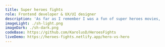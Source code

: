 ```yaml
---
title: Super heroes fights
role: Frontend developer & UX/UI designer
description: 'As far as I remember I was a fun of super heroes movies, especially from marvel and dc world. There was always an old-age question which hero is better and how the fight could end up if two heroes will face up against each other. From that question the idea was born... I created a platform where you can easily test your favourite heroes in a fight. The fight itself is based on heroes power stats, preparation and some randomness which reiles on 3d dice roll.'
imageLight: ./sh-light.png
imageDark: ./sh-dark.png
codeBase: https://github.com/KarolusD/HeroesFights
liveDemo: https://heroes-fights.netlify.app/hero-vs-hero
---
```

